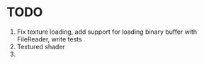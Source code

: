 # TODO

1. Fix texture loading, add support for loading binary buffer with FileReader, write tests
2. Textured shader
3. 